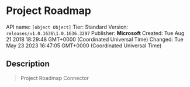 # Project Roadmap
API name: `[object Object]`
Tier: Standard
Version: `releases/v1.0.1636\1.0.1636.3297`
Publisher: **Microsoft**
Created: Tue Aug 21 2018 18:29:48 GMT+0000 (Coordinated Universal Time)
Changed: Tue May 23 2023 16:47:05 GMT+0000 (Coordinated Universal Time)

## Description
> Project Roadmap Connector
